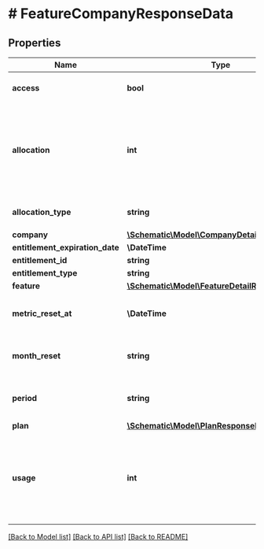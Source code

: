 # # FeatureCompanyResponseData

## Properties

Name | Type | Description | Notes
------------ | ------------- | ------------- | -------------
**access** | **bool** | Whether further usage is permitted. |
**allocation** | **int** | The maximum amount of usage that is permitted; a null value indicates that unlimited usage is permitted. | [optional]
**allocation_type** | **string** | The type of allocation that is being used. |
**company** | [**\Schematic\Model\CompanyDetailResponseData**](CompanyDetailResponseData.md) |  | [optional]
**entitlement_expiration_date** | **\DateTime** |  | [optional]
**entitlement_id** | **string** |  |
**entitlement_type** | **string** |  |
**feature** | [**\Schematic\Model\FeatureDetailResponseData**](FeatureDetailResponseData.md) |  | [optional]
**metric_reset_at** | **\DateTime** | The time at which the metric will resets. | [optional]
**month_reset** | **string** | If the period is current_month, when the month resets. | [optional]
**period** | **string** | The period over which usage is measured. | [optional]
**plan** | [**\Schematic\Model\PlanResponseData**](PlanResponseData.md) |  | [optional]
**usage** | **int** | The amount of usage that has been consumed; a null value indicates that usage is not being measured. | [optional]

[[Back to Model list]](../../README.md#models) [[Back to API list]](../../README.md#endpoints) [[Back to README]](../../README.md)
